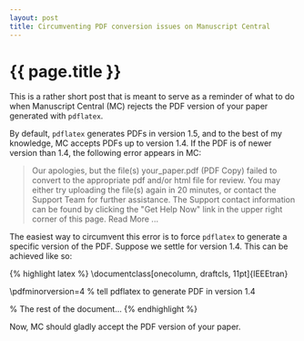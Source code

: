 ```yaml
---
layout: post
title: Circumventing PDF conversion issues on Manuscript Central
---
```


# {{ page.title }}
This is a rather short post that is meant to serve as a reminder of what to do when Manuscript Central (MC) rejects the PDF version of your paper generated with `pdflatex`.

By default, `pdflatex` generates PDFs in version 1.5, and to the best of my knowledge, MC accepts PDFs up to version 1.4. If the PDF is of newer version than 1.4, the following error appears in MC:

> Our apologies, but the file(s) your_paper.pdf (PDF Copy) failed to convert to the appropriate pdf and/or html file for review. You may either try uploading the file(s) again in 20 minutes, or contact the Support Team for further assistance. The Support contact information can be found by clicking the "Get Help Now" link in the upper right corner of this page. Read More ...

The easiest way to circumvent this error is to force `pdflatex` to generate a specific version of the PDF. Suppose we settle for version 1.4. This can be achieved like so:

{% highlight latex %}
\documentclass[onecolumn, draftcls, 11pt]{IEEEtran}

\pdfminorversion=4 % tell pdflatex to generate PDF in version 1.4

% The rest of the document...
{% endhighlight %}

Now, MC should gladly accept the PDF version of your paper.
